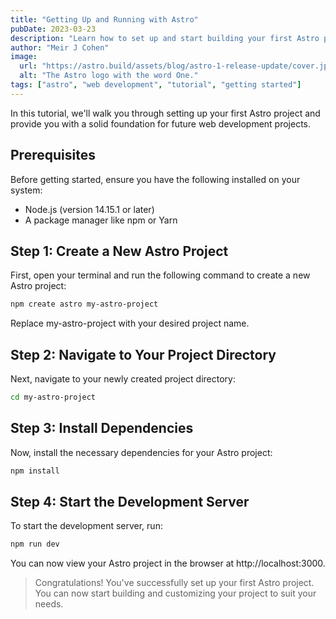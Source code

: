 ```yaml
---
title: "Getting Up and Running with Astro"
pubDate: 2023-03-23
description: "Learn how to set up and start building your first Astro project with this step-by-step guide."
author: "Meir J Cohen"
image:
  url: "https://astro.build/assets/blog/astro-1-release-update/cover.jpeg"
  alt: "The Astro logo with the word One."
tags: ["astro", "web development", "tutorial", "getting started"]
---
```


In this tutorial, we'll walk you through setting up your first Astro project and provide you with a solid foundation for future web development projects.

## Prerequisites

Before getting started, ensure you have the following installed on your system:

- Node.js (version 14.15.1 or later)
- A package manager like npm or Yarn

## Step 1: Create a New Astro Project

First, open your terminal and run the following command to create a new Astro project:

```bash
npm create astro my-astro-project
```

Replace my-astro-project with your desired project name.

## Step 2: Navigate to Your Project Directory

Next, navigate to your newly created project directory:

```bash
cd my-astro-project
```

## Step 3: Install Dependencies

Now, install the necessary dependencies for your Astro project:

```bash
npm install
```

## Step 4: Start the Development Server

To start the development server, run:

```bash
npm run dev
```

You can now view your Astro project in the browser at http://localhost:3000.

> Congratulations! You've successfully set up your first Astro project. You can now start building and customizing your project to suit your needs.
